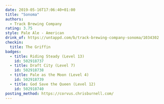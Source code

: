 ```yaml
---
date: 2019-05-16T17:06:40+01:00
title: "Sonoma"
authors:
  - Track Brewing Company
rating: 3.75
style: Pale Ale - American
drink_of: https://untappd.com/b/track-brewing-company-sonoma/1034302
checkin:
  title: The Griffin
badges:
  - title: Riding Steady (Level 13)
    id: 502918737
  - title: Draft City (Level 7)
    id: 502918738
  - title: Pale as the Moon (Level 4)
    id: 502918739
  - title: God Save the Queen (Level 12)
    id: 502918740
posting_method: https://corvus.chrisburnell.com/
---
```

